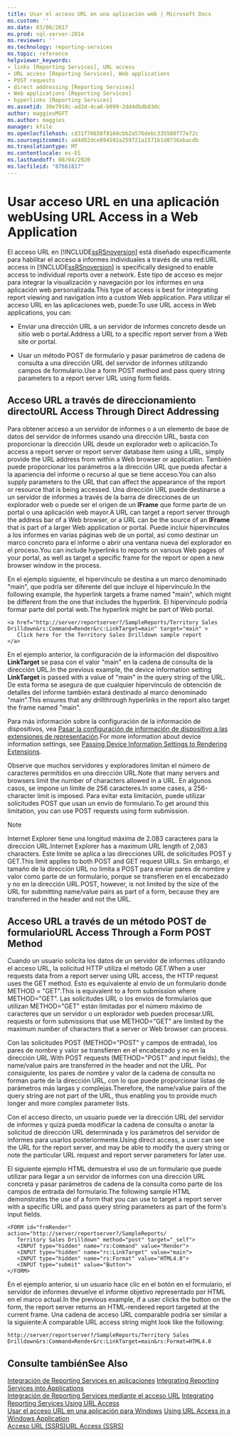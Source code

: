 ```yaml
---
title: Usar el acceso URL en una aplicación web | Microsoft Docs
ms.custom: ''
ms.date: 03/08/2017
ms.prod: sql-server-2014
ms.reviewer: ''
ms.technology: reporting-services
ms.topic: reference
helpviewer_keywords:
- links [Reporting Services], URL access
- URL access [Reporting Services], Web applications
- POST requests
- direct addressing [Reporting Services]
- Web applications [Reporting Services]
- hyperlinks [Reporting Services]
ms.assetid: 39e7918c-ad2d-4ca6-b099-2dd4dbdb83dc
author: maggiesMSFT
ms.author: maggies
manager: kfile
ms.openlocfilehash: cd31f76658f8160cbb2a576debc335588f77e72c
ms.sourcegitcommit: ad4d92dce894592a259721a1571b1d8736abacdb
ms.translationtype: MT
ms.contentlocale: es-ES
ms.lasthandoff: 08/04/2020
ms.locfileid: "87661817"
---
```

# <a name="using-url-access-in-a-web-application"></a><span data-ttu-id="6b825-102">Usar acceso URL en una aplicación web</span><span class="sxs-lookup"><span data-stu-id="6b825-102">Using URL Access in a Web Application</span></span>
  <span data-ttu-id="6b825-103">El acceso URL en [!INCLUDE[ssRSnoversion](../../includes/ssrsnoversion-md.md)] está diseñado específicamente para habilitar el acceso a informes individuales a través de una red.</span><span class="sxs-lookup"><span data-stu-id="6b825-103">URL access in [!INCLUDE[ssRSnoversion](../../includes/ssrsnoversion-md.md)] is specifically designed to enable access to individual reports over a network.</span></span> <span data-ttu-id="6b825-104">Este tipo de acceso es mejor para integrar la visualización y navegación por los informes en una aplicación web personalizada.</span><span class="sxs-lookup"><span data-stu-id="6b825-104">This type of access is best for integrating report viewing and navigation into a custom Web application.</span></span> <span data-ttu-id="6b825-105">Para utilizar el acceso URL en las aplicaciones web, puede:</span><span class="sxs-lookup"><span data-stu-id="6b825-105">To use URL access in Web applications, you can:</span></span>  
  
-   <span data-ttu-id="6b825-106">Enviar una dirección URL a un servidor de informes concreto desde un sitio web o portal.</span><span class="sxs-lookup"><span data-stu-id="6b825-106">Address a URL to a specific report server from a Web site or portal.</span></span>  
  
-   <span data-ttu-id="6b825-107">Usar un método POST de formulario y pasar parámetros de cadena de consulta a una dirección URL del servidor de informes utilizando campos de formulario.</span><span class="sxs-lookup"><span data-stu-id="6b825-107">Use a form POST method and pass query string parameters to a report server URL using form fields.</span></span>  
  
## <a name="url-access-through-direct-addressing"></a><span data-ttu-id="6b825-108">Acceso URL a través de direccionamiento directo</span><span class="sxs-lookup"><span data-stu-id="6b825-108">URL Access Through Direct Addressing</span></span>  
 <span data-ttu-id="6b825-109">Para obtener acceso a un servidor de informes o a un elemento de base de datos del servidor de informes usando una dirección URL, basta con proporcionar la dirección URL desde un explorador web o aplicación.</span><span class="sxs-lookup"><span data-stu-id="6b825-109">To access a report server or report server database item using a URL, simply provide the URL address from within a Web browser or application.</span></span> <span data-ttu-id="6b825-110">También puede proporcionar los parámetros a la dirección URL que pueda afectar a la apariencia del informe o recurso al que se tiene acceso.</span><span class="sxs-lookup"><span data-stu-id="6b825-110">You can also supply parameters to the URL that can affect the appearance of the report or resource that is being accessed.</span></span> <span data-ttu-id="6b825-111">Una dirección URL puede destinarse a un servidor de informes a través de la barra de direcciones de un explorador web o puede ser el origen de un **IFrame** que forme parte de un portal o una aplicación web mayor.</span><span class="sxs-lookup"><span data-stu-id="6b825-111">A URL can target a report server through the address bar of a Web browser, or a URL can be the source of an **IFrame** that is part of a larger Web application or portal.</span></span> <span data-ttu-id="6b825-112">Puede incluir hipervínculos a los informes en varias páginas web de un portal, así como destinar un marco concreto para el informe o abrir una ventana nueva del explorador en el proceso.</span><span class="sxs-lookup"><span data-stu-id="6b825-112">You can include hyperlinks to reports on various Web pages of your portal, as well as target a specific frame for the report or open a new browser window in the process.</span></span>  
  
 <span data-ttu-id="6b825-113">En el ejemplo siguiente, el hipervínculo se destina a un marco denominado "main", que podría ser diferente del que incluye el hipervínculo.</span><span class="sxs-lookup"><span data-stu-id="6b825-113">In the following example, the hyperlink targets a frame named "main", which might be different from the one that includes the hyperlink.</span></span> <span data-ttu-id="6b825-114">El hipervínculo podría formar parte del portal web.</span><span class="sxs-lookup"><span data-stu-id="6b825-114">The hyperlink might be part of Web portal.</span></span>  
  
```  
<a href="http://server/reportserver?/SampleReports/Territory Sales   
Drilldown&rs:Command=Render&rc:LinkTarget=main" target="main" >  
   Click here for the Territory Sales Drilldown sample report  
</a>  
```  
  
 <span data-ttu-id="6b825-115">En el ejemplo anterior, la configuración de la información del dispositivo **LinkTarget** se pasa con el valor "main" en la cadena de consulta de la dirección URL.</span><span class="sxs-lookup"><span data-stu-id="6b825-115">In the previous example, the device information setting **LinkTarget** is passed with a value of "main" in the query string of the URL.</span></span> <span data-ttu-id="6b825-116">De esta forma se asegura de que cualquier hipervínculo de obtención de detalles del informe también estará destinado al marco denominado "main".</span><span class="sxs-lookup"><span data-stu-id="6b825-116">This ensures that any drillthrough hyperlinks in the report also target the frame named "main".</span></span>  
  
 <span data-ttu-id="6b825-117">Para más información sobre la configuración de la información de dispositivos, vea [Pasar la configuración de información de dispositivo a las extensiones de representación](../report-server-web-service/net-framework/passing-device-information-settings-to-rendering-extensions.md).</span><span class="sxs-lookup"><span data-stu-id="6b825-117">For more information about device information settings, see [Passing Device Information Settings to Rendering Extensions](../report-server-web-service/net-framework/passing-device-information-settings-to-rendering-extensions.md).</span></span>  
  
 <span data-ttu-id="6b825-118">Observe que muchos servidores y exploradores limitan el número de caracteres permitidos en una dirección URL.</span><span class="sxs-lookup"><span data-stu-id="6b825-118">Note that many servers and browsers limit the number of characters allowed in a URL.</span></span> <span data-ttu-id="6b825-119">En algunos casos, se impone un límite de 256 caracteres.</span><span class="sxs-lookup"><span data-stu-id="6b825-119">In some cases, a 256-character limit is imposed.</span></span> <span data-ttu-id="6b825-120">Para evitar esta limitación, puede utilizar solicitudes POST que usan un envío de formulario.</span><span class="sxs-lookup"><span data-stu-id="6b825-120">To get around this limitation, you can use POST requests using form submission.</span></span>  
  
> [!NOTE]  
>  <span data-ttu-id="6b825-121">Internet Explorer tiene una longitud máxima de 2.083 caracteres para la dirección URL.</span><span class="sxs-lookup"><span data-stu-id="6b825-121">Internet Explorer has a maximum URL length of 2,083 characters.</span></span> <span data-ttu-id="6b825-122">Este límite se aplica a las direcciones URL de solicitudes POST y GET.</span><span class="sxs-lookup"><span data-stu-id="6b825-122">This limit applies to both POST and GET request URLs.</span></span> <span data-ttu-id="6b825-123">Sin embargo, el tamaño de la dirección URL no limita a POST para enviar pares de nombre y valor como parte de un formulario, porque se transfieren en el encabezado y no en la dirección URL.</span><span class="sxs-lookup"><span data-stu-id="6b825-123">POST, however, is not limited by the size of the URL for submitting name/value pairs as part of a form, because they are transferred in the header and not the URL.</span></span>  
  
## <a name="url-access-through-a-form-post-method"></a><span data-ttu-id="6b825-124">Acceso URL a través de un método POST de formulario</span><span class="sxs-lookup"><span data-stu-id="6b825-124">URL Access Through a Form POST Method</span></span>  
 <span data-ttu-id="6b825-125">Cuando un usuario solicita los datos de un servidor de informes utilizando el acceso URL, la solicitud HTTP utiliza el método GET.</span><span class="sxs-lookup"><span data-stu-id="6b825-125">When a user requests data from a report server using URL access, the HTTP request uses the GET method.</span></span> <span data-ttu-id="6b825-126">Esto es equivalente al envío de un formulario donde METHOD = "GET".</span><span class="sxs-lookup"><span data-stu-id="6b825-126">This is equivalent to a form submission where METHOD="GET".</span></span> <span data-ttu-id="6b825-127">Las solicitudes URL o los envíos de formularios que utilizan METHOD="GET" están limitadas por el número máximo de caracteres que un servidor o un explorador web pueden procesar.</span><span class="sxs-lookup"><span data-stu-id="6b825-127">URL requests or form submissions that use METHOD="GET" are limited by the maximum number of characters that a server or Web browser can process.</span></span>  
  
 <span data-ttu-id="6b825-128">Con las solicitudes POST (METHOD="POST" y campos de entrada), los pares de nombre y valor se transfieren en el encabezado y no en la dirección URL.</span><span class="sxs-lookup"><span data-stu-id="6b825-128">With POST requests (METHOD="POST" and input fields), the name/value pairs are transferred in the header and not the URL.</span></span> <span data-ttu-id="6b825-129">Por consiguiente, los pares de nombre y valor de la cadena de consulta no forman parte de la dirección URL, con lo que puede proporcionar listas de parámetros más largas y complejas.</span><span class="sxs-lookup"><span data-stu-id="6b825-129">Therefore, the name/value pairs of the query string are not part of the URL, thus enabling you to provide much longer and more complex parameter lists.</span></span>  
  
 <span data-ttu-id="6b825-130">Con el acceso directo, un usuario puede ver la dirección URL del servidor de informes y quizá pueda modificar la cadena de consulta o anotar la solicitud de dirección URL determinada y los parámetros del servidor de informes para usarlos posteriormente.</span><span class="sxs-lookup"><span data-stu-id="6b825-130">Using direct access, a user can see the URL for the report server, and may be able to modify the  query string or note the particular URL request and report server parameters for later use.</span></span>  
  
 <span data-ttu-id="6b825-131">El siguiente ejemplo HTML demuestra el uso de un formulario que puede utilizar para llegar a un servidor de informes con una dirección URL concreta y pasar parámetros de cadena de la consulta como parte de los campos de entrada del formulario.</span><span class="sxs-lookup"><span data-stu-id="6b825-131">The following sample HTML demonstrates the use of a form that you can use to target a report server with a specific URL and pass query string parameters as part of the form's input fields.</span></span>  
  
```  
<FORM id="frmRender" action="http://server/reportserver?/SampleReports/  
   Territory Sales Drilldown" method="post" target="_self">  
   <INPUT type="hidden" name="rs:Command" value="Render">   
   <INPUT type="hidden" name="rc:LinkTarget" value="main">  
   <INPUT type="hidden" name="rs:Format" value="HTML4.0">  
   <INPUT type="submit" value="Button">  
</FORM>  
```  
  
 <span data-ttu-id="6b825-132">En el ejemplo anterior, si un usuario hace clic en el botón en el formulario, el servidor de informes devuelve el informe objetivo representado por HTML en el marco actual.</span><span class="sxs-lookup"><span data-stu-id="6b825-132">In the previous example, if a user clicks the button on the form, the report server returns an HTML-rendered report targeted at the current frame.</span></span> <span data-ttu-id="6b825-133">Una cadena de acceso URL comparable podría ser similar a la siguiente:</span><span class="sxs-lookup"><span data-stu-id="6b825-133">A comparable URL access string might look like the following:</span></span>  
  
```  
http://server/reportserver?/SampleReports/Territory Sales   
Drilldown&rs:Command=Render&rc:LinkTarget=main&rs:Format=HTML4.0  
```  
  
## <a name="see-also"></a><span data-ttu-id="6b825-134">Consulte también</span><span class="sxs-lookup"><span data-stu-id="6b825-134">See Also</span></span>  
 <span data-ttu-id="6b825-135">[Integración de Reporting Services en aplicaciones](../application-integration/integrating-reporting-services-into-applications.md) </span><span class="sxs-lookup"><span data-stu-id="6b825-135">[Integrating Reporting Services into Applications](../application-integration/integrating-reporting-services-into-applications.md) </span></span>  
 <span data-ttu-id="6b825-136">[Integración de Reporting Services mediante el acceso URL](integrating-reporting-services-using-url-access.md) </span><span class="sxs-lookup"><span data-stu-id="6b825-136">[Integrating Reporting Services Using URL Access](integrating-reporting-services-using-url-access.md) </span></span>  
 <span data-ttu-id="6b825-137">[Usar el acceso URL en una aplicación para Windows](integrating-reporting-services-using-url-access-windows-application.md) </span><span class="sxs-lookup"><span data-stu-id="6b825-137">[Using URL Access in a Windows Application](integrating-reporting-services-using-url-access-windows-application.md) </span></span>  
 [<span data-ttu-id="6b825-138">Acceso URL &#40;SSRS&#41;</span><span class="sxs-lookup"><span data-stu-id="6b825-138">URL Access &#40;SSRS&#41;</span></span>](../url-access-ssrs.md)  
  
  
